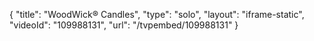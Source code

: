 {
    "title": "WoodWick&reg; Candles",
    "type": "solo",
    "layout": "iframe-static",
    "videoId": "109988131",
    "url": "\/tvpembed\/109988131"
}